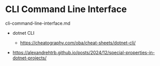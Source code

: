 # CLI Command Line Interface

cli-command-line-interface.md

*   dotnet CLI

    *   https://cheatography.com/oba/cheat-sheets/dotnet-cli/

*   https://alexandrehtrb.github.io/posts/2024/12/special-properties-in-dotnet-projects/

